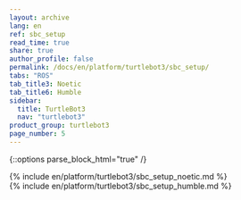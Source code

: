 ```yaml
---
layout: archive
lang: en
ref: sbc_setup
read_time: true
share: true
author_profile: false
permalink: /docs/en/platform/turtlebot3/sbc_setup/
tabs: "ROS"
tab_title3: Noetic
tab_title6: Humble
sidebar:
  title: TurtleBot3
  nav: "turtlebot3"
product_group: turtlebot3
page_number: 5
---
```


<style>
  body {
    counter-reset: h1 3 !important;
  }
</style>
<div style="counter-reset: h2 1"></div>

{::options parse_block_html="true" /}
  
<!--[dummy Header 1]>
  <h1 id="dummy">Quick Start Guide</h1>
  <h2 id="dummy">SBC Setup</h2>
  <p class="dummy_content">SBC is your Remote PC</p>
<![end dummy Header 1]-->

<!-- <section data-id="{{ page.tab_title1 }}" class="tab_contents">
{% include en/platform/turtlebot3/sbc_setup_kinetic.md %}
</section> -->

<!-- <section data-id="{{ page.tab_title2 }}" class="tab_contents">
{% include en/platform/turtlebot3/sbc_setup_melodic.md %}
</section> -->

<section data-id="{{ page.tab_title3 }}" class="tab_contents">
{% include en/platform/turtlebot3/sbc_setup_noetic.md %}
</section>

<!-- <section data-id="{{ page.tab_title4 }}" class="tab_contents">
{% include en/platform/turtlebot3/sbc_setup_dashing.md %}
</section> -->

<!-- <section data-id="{{ page.tab_title5 }}" class="tab_contents">
{% include en/platform/turtlebot3/sbc_setup_foxy.md %}
</section> -->

<section data-id="{{ page.tab_title6 }}" class="tab_contents">
{% include en/platform/turtlebot3/sbc_setup_humble.md %}
</section>

<!-- <section data-id="{{ page.tab_title7 }}" class="tab_contents">
{% include en/platform/turtlebot3/sbc_setup_windows.md %}
</section> -->
